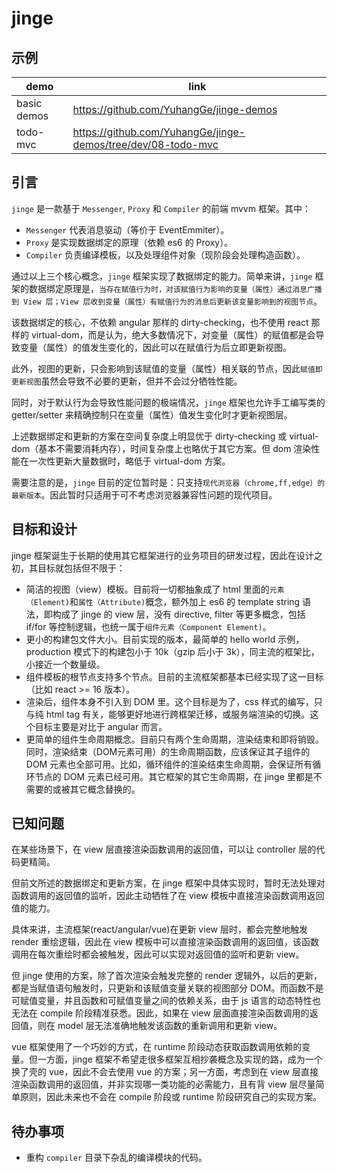 # jinge

## 示例

|  demo |  link  |
| ---  | ----|
| basic demos | https://github.com/YuhangGe/jinge-demos |
| todo-mvc    | https://github.com/YuhangGe/jinge-demos/tree/dev/08-todo-mvc|


## 引言

`jinge` 是一款基于 `Messenger`, `Proxy` 和 `Compiler` 的前端 mvvm 框架。其中：

* `Messenger` 代表消息驱动（等价于 EventEmmiter）。
* `Proxy` 是实现数据绑定的原理（依赖 es6 的 Proxy）。
* `Compiler` 负责编译模板，以及处理组件对象（现阶段会处理构造函数）。

通过以上三个核心概念，`jinge` 框架实现了数据绑定的能力。简单来讲，`jinge` 框架的数据绑定原理是，`当存在赋值行为时，对该赋值行为影响的变量（属性）通过消息广播到 View 层；View 层收到变量（属性）有赋值行为的消息后更新该变量影响到的视图节点`。

该数据绑定的核心，不依赖 angular 那样的 dirty-checking，也不使用 react 那样的 virtual-dom，而是认为，绝大多数情况下，对变量（属性）的赋值都是会导致变量（属性）的值发生变化的，因此可以在赋值行为后立即更新视图。

此外，视图的更新，只会影响到该赋值的变量（属性）相关联的节点，因此`赋值即更新视图`虽然会导致不必要的更新，但并不会过分牺牲性能。

同时，对于默认行为会导致性能问题的极端情况，`jinge` 框架也允许手工编写类的 getter/setter 来精确控制只在变量（属性）值发生变化时才更新视图层。

上述数据绑定和更新的方案在空间复杂度上明显优于 dirty-checking 或
 virtual-dom（基本不需要消耗内存），时间复杂度上也略优于其它方案。但 dom 渲染性能在一次性更新大量数据时，略低于 virtual-dom 方案。

需要注意的是，`jinge` 目前的定位暂时是：只支持`现代浏览器（chrome,ff,edge）的最新版本`。因此暂时只适用于可不考虑浏览器兼容性问题的现代项目。

## 目标和设计

jinge 框架诞生于长期的使用其它框架进行的业务项目的研发过程，因此在设计之初，其目标就包括但不限于：

* 简洁的视图（view）模板。目前将一切都抽象成了 html 里面的`元素（Element)`和`属性（Attribute)`概念，额外加上 es6 的 template string 语法，即构成了 jinge 的 view 层，没有 directive, filter 等更多概念，包括 if/for 等控制逻辑，也统一属于`组件元素（Component Element)`。
* 更小的构建包文件大小。目前实现的版本，最简单的 hello world 示例，production 模式下的构建包小于 10k（gzip 后小于 3k），同主流的框架比，小接近一个数量级。
* 组件模板的根节点支持多个节点。目前的主流框架都基本已经实现了这一目标（比如 react >= 16 版本）。
* 渲染后，组件本身不引入到 DOM 里。这个目标是为了，css 样式的编写，只与纯 html tag 有关，能够更好地进行跨框架迁移，或服务端渲染的切换。这个目标主要是对比于 angular 而言。
* 更简单的组件生命周期概念。目前只有两个生命周期，渲染结束和即将销毁。同时，渲染结束（DOM元素可用）的生命周期函数，应该保证其子组件的 DOM 元素也全部可用。比如，循环组件的渲染结束生命周期，会保证所有循环节点的 DOM 元素已经可用。其它框架的其它生命周期，在 jinge 里都是不需要的或被其它概念替换的。

## 已知问题

在某些场景下，在 view 层直接渲染函数调用的返回值，可以让 controller 层的代码更精简。

但前文所述的数据绑定和更新方案，在 jinge 框架中具体实现时，暂时无法处理对函数调用的返回值的监听，因此主动牺牲了在 view 模板中直接渲染函数调用返回值的能力。

具体来讲，主流框架(react/angular/vue)在更新 view 层时，都会完整地触发 render 重绘逻辑，因此在 view 模板中可以直接渲染函数调用的返回值，该函数调用在每次重绘时都会被触发，因此可以实现对返回值的监听和更新 view。

但 jinge 使用的方案，除了首次渲染会触发完整的 render 逻辑外，以后的更新，都是当赋值语句触发时，只更新和该赋值变量关联的视图部分 DOM。而函数不是可赋值变量，并且函数和可赋值变量之间的依赖关系，由于 js 语言的动态特性也无法在 compile 阶段精准获悉。因此，如果在 view 层面直接渲染函数调用的返回值，则在 model 层无法准确地触发该函数的重新调用和更新 view。

vue 框架使用了一个巧妙的方式，在 runtime 阶段动态获取函数调用依赖的变量。但一方面，jinge 框架不希望走很多框架互相抄袭概念及实现的路，成为一个换了壳的 vue，因此不会去使用 vue 的方案；另一方面，考虑到在 view 层直接渲染函数调用的返回值，并非实现哪一类功能的必需能力，且有背 view 层尽量简单原则，因此未来也不会在 compile 阶段或 runtime 阶段研究自己的实现方案。

## 待办事项

* 重构 `compiler` 目录下杂乱的编译模块的代码。